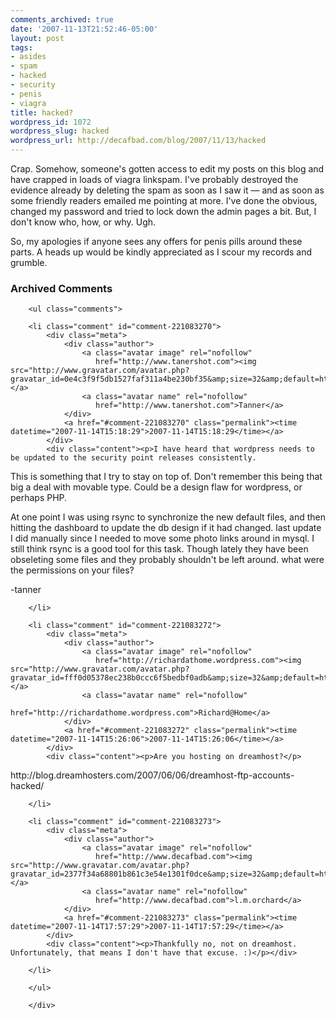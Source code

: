 ```yaml
---
comments_archived: true
date: '2007-11-13T21:52:46-05:00'
layout: post
tags:
- asides
- spam
- hacked
- security
- penis
- viagra
title: hacked?
wordpress_id: 1072
wordpress_slug: hacked
wordpress_url: http://decafbad.com/blog/2007/11/13/hacked
---
```

Crap.  Somehow, someone's gotten access to edit my posts on this blog and have crapped in loads of viagra linkspam.  I've probably destroyed the evidence already by deleting the spam as soon as I saw it — and as soon as some friendly readers emailed me pointing at more.  I've done the obvious, changed my password and tried to lock down the admin pages a bit.  But, I don't know who, how, or why.  Ugh.

So, my apologies if anyone sees any offers for penis pills around these parts.  A heads up would be kindly appreciated as I scour my records and grumble.

<div id="comments" class="comments archived-comments">
            <h3>Archived Comments</h3>
            
        <ul class="comments">
            
        <li class="comment" id="comment-221083270">
            <div class="meta">
                <div class="author">
                    <a class="avatar image" rel="nofollow" 
                       href="http://www.tanershot.com"><img src="http://www.gravatar.com/avatar.php?gravatar_id=0e4c3f9f5db1527faf311a4be230bf35&amp;size=32&amp;default=http://mediacdn.disqus.com/1320279820/images/noavatar32.png"/></a>
                    <a class="avatar name" rel="nofollow" 
                       href="http://www.tanershot.com">Tanner</a>
                </div>
                <a href="#comment-221083270" class="permalink"><time datetime="2007-11-14T15:18:29">2007-11-14T15:18:29</time></a>
            </div>
            <div class="content"><p>I have heard that wordpress needs to be updated to the security point releases consistently. 
This is something that I try to stay on top of. Don't remember this being that big a deal with movable type. Could be a design flaw for wordpress, or perhaps PHP.</p>

<p>At one point I was using rsync to synchronize the new default files, and then hitting the dashboard to update the db design if it had changed. last update I did manually since I needed to move some photo links around in mysql. I still think rsync is a good tool for this task. Though lately they have been obseleting some files and they probably shouldn't be left around. what were the permissions on your files?</p>

<p>-tanner</p></div>
            
        </li>
    
        <li class="comment" id="comment-221083272">
            <div class="meta">
                <div class="author">
                    <a class="avatar image" rel="nofollow" 
                       href="http://richardathome.wordpress.com"><img src="http://www.gravatar.com/avatar.php?gravatar_id=fff0d05378ec238b0ccc6f5bedbf0adb&amp;size=32&amp;default=http://mediacdn.disqus.com/1320279820/images/noavatar32.png"/></a>
                    <a class="avatar name" rel="nofollow" 
                       href="http://richardathome.wordpress.com">Richard@Home</a>
                </div>
                <a href="#comment-221083272" class="permalink"><time datetime="2007-11-14T15:26:06">2007-11-14T15:26:06</time></a>
            </div>
            <div class="content"><p>Are you hosting on dreamhost?</p>

<p>http://blog.dreamhosters.com/2007/06/06/dreamhost-ftp-accounts-hacked/</p></div>
            
        </li>
    
        <li class="comment" id="comment-221083273">
            <div class="meta">
                <div class="author">
                    <a class="avatar image" rel="nofollow" 
                       href="http://www.decafbad.com"><img src="http://www.gravatar.com/avatar.php?gravatar_id=2377f34a68801b861c3e54e1301f0dce&amp;size=32&amp;default=http://mediacdn.disqus.com/1320279820/images/noavatar32.png"/></a>
                    <a class="avatar name" rel="nofollow" 
                       href="http://www.decafbad.com">l.m.orchard</a>
                </div>
                <a href="#comment-221083273" class="permalink"><time datetime="2007-11-14T17:57:29">2007-11-14T17:57:29</time></a>
            </div>
            <div class="content"><p>Thankfully no, not on dreamhost.  Unfortunately, that means I don't have that excuse. :)</p></div>
            
        </li>
    
        </ul>
    
        </div>
    